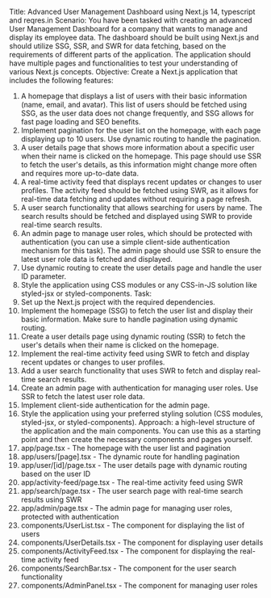 Title: Advanced User Management Dashboard using Next.js 14, typescript and reqres.in
Scenario: You have been tasked with creating an advanced User Management Dashboard for a
company that wants to manage and display its employee data. The dashboard should be built using
Next.js and should utilize SSG, SSR, and SWR for data fetching, based on the requirements of
different parts of the application. The application should have multiple pages and functionalities to
test your understanding of various Next.js concepts.
Objective: Create a Next.js application that includes the following features:
1. A homepage that displays a list of users with their basic information (name, email, and
avatar). This list of users should be fetched using SSG, as the user data does
not change frequently, and SSG allows for fast page loading and SEO benefits.
2. Implement pagination for the user list on the homepage, with each page displaying up to 10
users. Use dynamic routing to handle the pagination.
3. A user details page that shows more information about a specific user when their name is
clicked on the homepage. This page should use SSR to fetch the user's
details, as this information might change more often and requires more up-to-date data.
4. A real-time activity feed that displays recent updates or changes to user profiles. The activity
feed should be fetched using SWR, as it allows for real-time data fetching and updates
without requiring a page refresh.
5. A user search functionality that allows searching for users by name. The search results
should be fetched and displayed using SWR to provide real-time search results.
6. An admin page to manage user roles, which should be protected with authentication (you
can use a simple client-side authentication mechanism for this task). The admin page should
use SSR to ensure the latest user role data is fetched and displayed.
7. Use dynamic routing to create the user details page and handle the user ID parameter.
8. Style the application using CSS modules or any CSS-in-JS solution like styled-jsx or
styled-components.
Task:
1. Set up the Next.js project with the required dependencies.
2. Implement the homepage (SSG) to fetch the user list and display their
basic information. Make sure to handle pagination using dynamic routing.
3. Create a user details page using dynamic routing (SSR) to fetch the
user's details when their name is clicked on the homepage.
4. Implement the real-time activity feed using SWR to fetch and display recent updates or
changes to user profiles.
5. Add a user search functionality that uses SWR to fetch and display real-time search results.
6. Create an admin page with authentication for managing user roles. Use SSR to fetch the
latest user role data.
7. Implement client-side authentication for the admin page.
8. Style the application using your preferred styling solution (CSS modules, styled-jsx, or
styled-components).
Approach:
a high-level structure of the application and the main components. You can use this as a starting
point and then create the necessary components and pages yourself.
1. app/page.tsx - The homepage with the user list and pagination
2. app/users/[page].tsx - The dynamic route for handling pagination
3. app/user/[id]/page.tsx - The user details page with dynamic routing based on the user ID
4. app/activity-feed/page.tsx - The real-time activity feed using SWR
5. app/search/page.tsx - The user search page with real-time search results using SWR
6. app/admin/page.tsx - The admin page for managing user roles, protected with authentication
7. components/UserList.tsx - The component for displaying the list of users
8. components/UserDetails.tsx - The component for displaying user details
9. components/ActivityFeed.tsx - The component for displaying the real-time activity feed
10. components/SearchBar.tsx - The component for the user search functionality
11. components/AdminPanel.tsx - The component for managing user roles